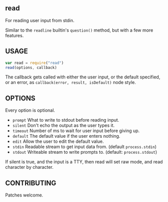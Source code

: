 ## read

For reading user input from stdin.

Similar to the `readline` builtin's `question()` method, but with a
few more features.

## USAGE

```javascript
var read = require("read")
read(options, callback)
```

The callback gets called with either the user input, or the default
specified, or an error, as `callback(error, result, isDefault)`
node style.

## OPTIONS

Every option is optional.

* `prompt` What to write to stdout before reading input.
* `silent` Don't echo the output as the user types it.
* `timeout` Number of ms to wait for user input before giving up.
* `default` The default value if the user enters nothing.
* `edit` Allow the user to edit the default value.
* `stdin` Readable stream to get input data from. (default `process.stdin`)
* `stdout` Writeable stream to write prompts to. (default: `process.stdout`)

If silent is true, and the input is a TTY, then read will set raw
mode, and read character by character.

## CONTRIBUTING

Patches welcome.
